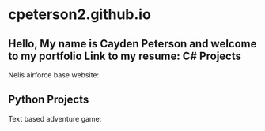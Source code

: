 # cpeterson2.github.io
Hello, My name is Cayden Peterson and welcome to my portfolio
Link to my resume:
C# Projects
------------------------------------
Nelis airforce base website: 

Python Projects
------------------------------------
Text based adventure game:
